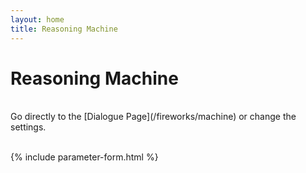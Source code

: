 ```yaml
---
layout: home
title: Reasoning Machine
---
```

# Reasoning Machine

<br>
Go directly to the [Dialogue Page](/fireworks/machine) or change the settings.
<br><br>

{% include parameter-form.html %}

